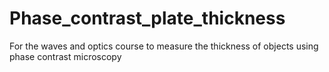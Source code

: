 # Phase_contrast_plate_thickness
 For the waves and optics course to measure the thickness of objects using phase contrast microscopy
